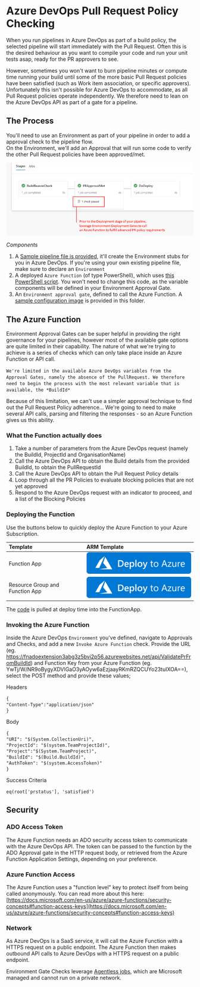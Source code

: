 # Azure DevOps Pull Request Policy Checking

When you run pipelines in Azure DevOps as part of a build policy, the selected pipeline will start immediately with the Pull Request.
Often this is the desired behaviour as you want to compile your code and run your unit tests asap, ready for the PR approvers to see.

However, sometimes you won't want to burn pipeline minutes or compute time running your build until some of the more basic Pull Request policies have been satisfied (such as Work item association, or specific approvers). Unfortunately this isn't possible for Azure DevOps to accommodate, as all Pull Request policies operate independently. We therefore need to lean on the Azure DevOps API as part of a gate for a pipeline.

## The Process

You'll need to use an Environment as part of your pipeline in order to add a approval check to the pipeline flow.  
On the Environment, we'll add an Approval that will run some code to verify the other Pull Request policies have been approved/met.

![overview.png](overview.png)

*Components*
1. A [Sample pipeline file is provided](azure-pipelines.yml), it'll create the Environment stubs for you in Azure DevOps. If you're using your own existing pipeline file, make sure to declare an `Environment`
1. A deployed `Azure Function` (of type PowerShell), which uses [this PowerShell script](https://github.com/Gordonby/AdoGateFunctions/blob/main/ValidatePrFromBuildId/run.ps1). You won't need to change this code, as the variable components will be defined in your Environment Approval Gate.
1. An `Environment approval gate`, defined to call the Azure Function.  A [sample configuration image](EnvApprovalFunctionConfig.png) is provided in this folder.

## The Azure Function

Environment Approval Gates can be super helpful in providing the right governance for your pipelines, however most of the available gate options are quite limited in their capability. The nature of what we're trying to achieve is a series of checks which can only take place inside an Azure Function or API call. 

`We're limited in the available Azure DevOps variables from the Approval Gates, namely the absence of the PullRequest. We therefore need to begin the process with the most relevant variable that is available, the *BuildId*`

Because of this limitation, we can't use a simpler approval technique to find out the Pull Request Policy adherence... We're going to need to make several API calls, parsing and filtering the responses - so an Azure Function gives us this ability.

### What the Function actually does

1. Take a number of parameters from the Azure DevOps request (namely the BuildId, ProjectId and OrganisationName)
1. Call the Azure DevOps API to obtain the Build details from the provided BuildId, to obtain the PullRequestId
1. Call the Azure DevOps API to obtain the Pull Request Policy details
1. Loop through all the PR Policies to evaluate blocking policies that are not yet approved
1. Respond to the Azure DevOps request with an indicator to proceed, and a list of the Blocking Policies

### Deploying the Function

Use the buttons below to quickly deploy the Azure Function to your Azure Subscription.

| Template  | ARM Template |
|:----------|:-------------|
| Function App | [![Deploy To Azure](https://raw.githubusercontent.com/Azure/azure-quickstart-templates/master/1-CONTRIBUTION-GUIDE/images/deploytoazure.svg?sanitize=true)](https://ms.portal.azure.com/?feature.customportal=false#create/Microsoft.Template/uri/https%3A%2F%2Fraw.githubusercontent.com%2FGordonby%2FSnippets%2Fmaster%2FAzureDevOps%2FPR-Check-Gate%2Farm-deploy-functionapp.json) |
| Resource Group and Function App | [![Deploy To Azure](https://raw.githubusercontent.com/Azure/azure-quickstart-templates/master/1-CONTRIBUTION-GUIDE/images/deploytoazure.svg?sanitize=true)](https://ms.portal.azure.com/?feature.customportal=false#create/Microsoft.Template/uri/https%3A%2F%2Fraw.githubusercontent.com%2FGordonby%2FSnippets%2Fmaster%2FAzureDevOps%2FPR-Check-Gate%2Farm-deploy-functionapp-wResourceGroup.json)|

The [code](https://github.com/Gordonby/AdoGateFunctions) is pulled at deploy time into the FunctionApp.

### Invoking the Azure Function

Inside the Azure DevOps `Environment` you've defined, navigate to Approvals and Checks, and add a new `Invoke Azure Function` check. Provide the URL (eg. https://fnadoextension3abg3z5bvi2p56.azurewebsites.net/api/ValidatePrFromBuildId) and Function Key from your Azure Function (eg. YwTj/W/NR9oBygyXDVlGaO3yAOyw6aEzjaayRKmRZQCUYo23tuIXOA==), select the POST method and provide these values;

Headers
```
{
"Content-Type":"application/json"
}
```

Body
```
{
"URI": "$(System.CollectionUri)", 
"ProjectId": "$(system.TeamProjectId)",
"Project":"$(System.TeamProject)",
"BuildId": "$(Build.BuildId)",
"AuthToken": "$(system.AccessToken)"
}
```

Success Criteria
```
eq(root['prstatus'], 'satisfied')
```

## Security

### ADO Access Token
The Azure Function needs an ADO security access token to communicate with the Azure DevOps API.
The token can be passed to the function by the ADO Approval gate in the HTTP request body, or retrieved from the Azure Function Application Settings, depending on your preference. 

### Azure Function Access
The Azure Function uses a "function level" key to protect itself from being called anonymously. You can read more about this here: [https://docs.microsoft.com/en-us/azure/azure-functions/security-concepts#function-access-keys](https://docs.microsoft.com/en-us/azure/azure-functions/security-concepts#function-access-keys)

### Network
As Azure DevOps is a SaaS service, it will call the Azure Function with a HTTPS request on a public endpoint.
The Azure Function then makes outbound API calls to Azure DevOps with a HTTPS request on a public endpoint.

Environment Gate Checks leverage [Agentless jobs](https://docs.microsoft.com/en-us/azure/devops/pipelines/process/phases?view=azure-devops&tabs=yaml#agentless-tasks), which are Microsoft managed and cannot run on a private network.
